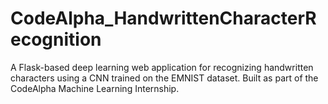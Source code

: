 # CodeAlpha_HandwrittenCharacterRecognition
A Flask-based deep learning web application for recognizing handwritten characters using a CNN trained on the EMNIST dataset. Built as part of the CodeAlpha Machine Learning Internship.
